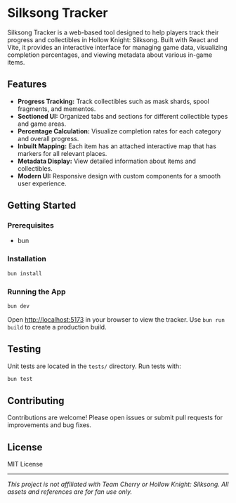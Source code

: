 # Silksong Tracker

Silksong Tracker is a web-based tool designed to help players track their progress and collectibles in Hollow Knight: Silksong. Built with React and Vite, it provides an interactive interface for managing game data, visualizing completion percentages, and viewing metadata about various in-game items.

## Features

- **Progress Tracking:** Track collectibles such as mask shards, spool fragments, and mementos.
- **Sectioned UI:** Organized tabs and sections for different collectible types and game areas.
- **Percentage Calculation:** Visualize completion rates for each category and overall progress.
- **Inbuilt Mapping:** Each item has an attached interactive map that has markers for all relevant places.
- **Metadata Display:** View detailed information about items and collectibles.
- **Modern UI:** Responsive design with custom components for a smooth user experience.

## Getting Started

### Prerequisites

- bun

### Installation

```bash
bun install
```

### Running the App

```bash
bun dev
```

Open [http://localhost:5173](http://localhost:5173) in your browser to view the tracker. Use `bun run build` to create a production build.

## Testing

Unit tests are located in the `tests/` directory. Run tests with:

```bash
bun test
```

## Contributing

Contributions are welcome! Please open issues or submit pull requests for improvements and bug fixes.

## License

MIT License

---

_This project is not affiliated with Team Cherry or Hollow Knight: Silksong. All assets and references are for fan use only._
